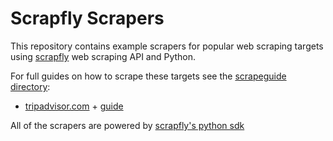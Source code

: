 # Scrapfly Scrapers

This repository contains example scrapers for popular web scraping targets using [scrapfly](https://scrapfly.io) web scraping API and Python.

For full guides on how to scrape these targets see the [scrapeguide directory](https://scrapfly.io/blog/tag/scrapeguide/):

- [tripadvisor.com](./tripadvisor/) + [guide](https://scrapfly.io/blog/how-to-scrape-tripadvisor/)

All of the scrapers are powered by [scrapfly's python sdk](https://github.com/scrapfly/python-scrapfly)
